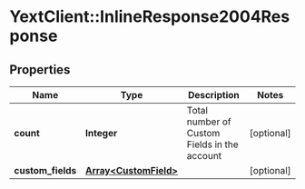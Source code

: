 # YextClient::InlineResponse2004Response

## Properties
Name | Type | Description | Notes
------------ | ------------- | ------------- | -------------
**count** | **Integer** | Total number of Custom Fields in the account | [optional] 
**custom_fields** | [**Array&lt;CustomField&gt;**](CustomField.md) |  | [optional] 


